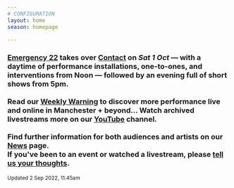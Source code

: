 ```yaml
---
# CONFIGURATION
layout: home
season: homepage

---
```

### [Emergency 22](/current/2022-emergency) takes over <a href="https://contactmcr.com" target="_blank">Contact</a> on *Sat 1 Oct* — with a daytime of performance installations, one-to-ones, and interventions from Noon — followed by an evening full of short shows from 5pm.<br><br>Read our <a href="http://wordofwarning.posthaven.com" target="_blank">Weekly Warning</a> to discover more performance live and online in Manchester + beyond… Watch archived livestreams more on our <a href="https://youtube.com/c/WordofWarning" target="_blank">YouTube</a> channel.<br><br>Find further information for both audiences and artists on our [News](/news) page.<br>If you've been to an event or watched a livestream, please <a href="http://bit.ly/warnmcrfeedback" target="_blank">tell us your thoughts</a>.         
<small>Updated 2 Sep 2022, 11.45am</small>
